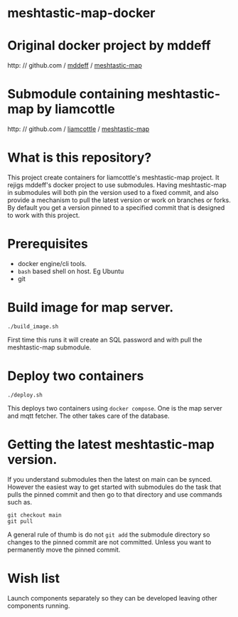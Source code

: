 # meshtastic-map-docker

# Original docker project by mddeff

http: // github.com / [mddeff](https://github.com/mddeff) / [meshtastic-map](https://github.com/mddeff/meshtastic-map)

# Submodule containing meshtastic-map by liamcottle

http: // github.com / [liamcottle](https://github.com/liamcottle) / [meshtastic-map](https://github.com/liamcottle/meshtastic-map)

# What is this repository?

This project create containers for liamcottle's meshtastic-map project.
It rejigs mddeff's docker project to use submodules.
Having meshtastic-map in submodules will both pin the version used to a fixed commit, and also provide a mechanism to pull the latest version or work on branches or forks. By default you get a version pinned to a specified commit
that is designed to work with this project.

# Prerequisites

* docker engine/cli tools.
* `bash` based shell on host. Eg Ubuntu
* git

# Build image for map server.

```
./build_image.sh
```

First time this runs it will create an SQL password and with pull the meshtastic-map submodule.

# Deploy two containers

```
./deploy.sh
```

This deploys two containers using `docker compose`. One is the map server and
mqtt fetcher. The other takes care of the database.

# Getting the latest meshtastic-map version.

If you understand submodules then the latest on main can be synced.
However the easiest way to get started with submodules do the task that pulls the pinned commit and then go to that directory and use commands such as.

```
git checkout main
git pull
```

A general rule of thumb is do not `git add` the submodule directory so changes to the pinned commit are not committed. Unless you want to permanently move the pinned commit.

# Wish list

Launch components separately so they can be developed leaving other components running.
